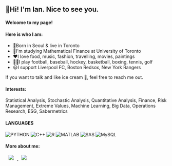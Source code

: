 ## 🌻Hi! I'm Ian. Nice to see you.

#### **Welcome to my page!**
#### **Here is who I am:**
- 🎂Born in Seoul & live in Toronto
- 📖I'm studying Mathematical Finance at University of Toronto
- ❤️I love food, music, fashion, travelling, movies, paintings
- 🏃‍♂️I play football, baseball, hockey, basketball, boxing, tennis, golf
- 😃I support Liverpool FC, Boston Redsox, New York Rangers

If you want to talk and like ice cream 🍨, feel free to reach me out.

#### **Interests:**
Statistical Analysis, Stochastic Analysis, Quantitative Analysis, Finance, Risk Management, Extreme Values, Machine Learning, Big Data, Operations Research, ESG, Sabermetrics


#### LANGUAGES
![PYTHON](https://img.shields.io/badge/Python-FFD43B?style=flat&logo=python&logoColor=blue)
![C++](https://img.shields.io/badge/C%2B%2B-00599C?style=flat&logo=c%2B%2B&logoColor=whit)
![R](https://img.shields.io/badge/R-276DC3?style=flate&logo=r&logoColor=white)
![MATLAB](https://img.shields.io/static/v1?label=&message=MATLAB&color=critical)
![SAS](https://img.shields.io/static/v1?label=&message=SAS&color=informational)
![MySQL](https://img.shields.io/badge/mysql-%2300f.svg?style=flat&logo=mysql&logoColor=white)

#### More about me:
<a href="https://www.linkedin.com/in/ianlee0320/">
    <img 
        src="https://img.shields.io/badge/LinkedIn-0077B5?style=flat-square&logo=linkedin&logoColor=white&link=https://www.linkedin.com/in/ianlee0320/"
        style="height : auto; margin-left : 10px; margin-right : 10px;"/>
</a>
<a href="https://www.instagram.com/vanilla.punches/">
    <img 
        src="https://img.shields.io/badge/Instagram-E4405F?style=flat-square&logo=instagram&logoColor=white&link=https://www.instagram.com/vanilla.punches/"
        style="height : auto; margin-left : 10px; margin-right : 10px;"/>
</a>





<!--
**vanilla-punches/vanilla-punches** is a ✨ _special_ ✨ repository because its `README.md` (this file) appears on your GitHub profile.

Here are some ideas to get you started:

- 🔭 I’m currently working on ...
- 🌱 I’m currently learning ...
- 👯 I’m looking to collaborate on ...
- 🤔 I’m looking for help with ...
- 💬 Ask me about ...
- 📫 How to reach me: ...
- 😄 Pronouns: ...
- ⚡ Fun fact: ...
-->
